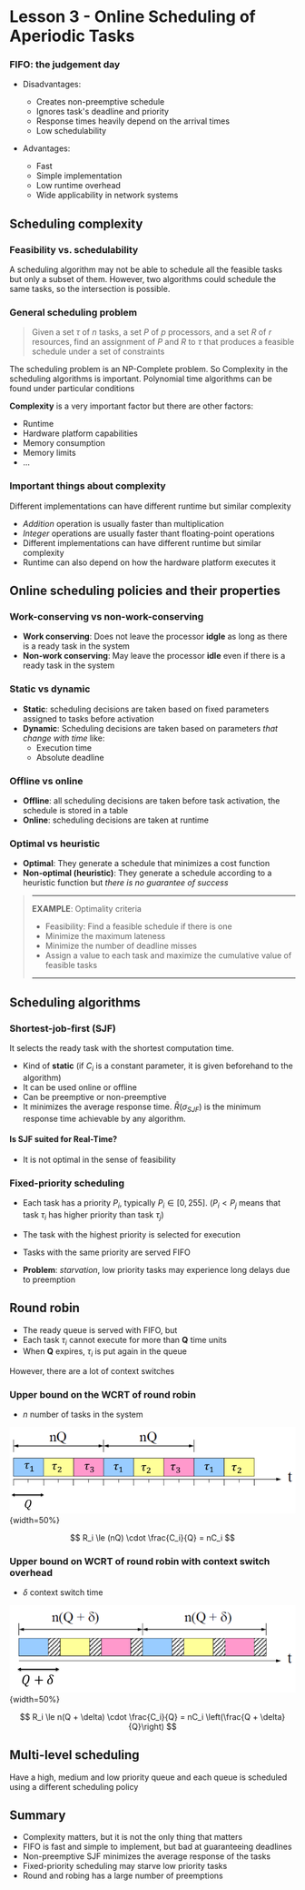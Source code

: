 # Lesson 3 - Online Scheduling of Aperiodic Tasks

### FIFO: the judgement day

- Disadvantages:
    - Creates non-preemptive schedule
    - Ignores task's deadline and priority
    - Response times heavily depend on the arrival times
    - Low schedulability

- Advantages:
    - Fast
    - Simple implementation
    - Low runtime overhead
    - Wide applicability in network systems

## Scheduling complexity
### Feasibility vs. schedulability

A scheduling algorithm may not be able to schedule all the feasible tasks but only a subset of them. However, two algorithms could schedule the same tasks, so the intersection is possible.

### General scheduling problem
> Given a set $\tau$ of $n$ tasks, a set $P$ of $p$ processors, and a set $R$ of $r$ resources, find an assignment of $P$ and $R$ to $\tau$ that produces a feasible schedule under a set of constraints

The scheduling problem is an NP-Complete problem. So Complexity in the scheduling algorithms is important. Polynomial time algorithms can be found under particular conditions

**Complexity** is a very important factor but there are other factors:

- Runtime
- Hardware platform capabilities
- Memory consumption
- Memory limits
- ...

### Important things about complexity
Different implementations can have different runtime but similar complexity

- _Addition_ operation is usually faster than multiplication
- _Integer_ operations are usually faster thant floating-point operations
- Different implementations can have different runtime but similar complexity
- Runtime can also depend on how the hardware platform executes it

## Online scheduling policies and their properties

### Work-conserving vs non-work-conserving

- **Work conserving**: Does not leave the processor **idgle** as long as there is a ready task in the system
- **Non-work conserving**: May leave the processor **idle** even if there is a ready task in the system

### Static vs dynamic

- **Static**: scheduling decisions are taken based on fixed parameters assigned to tasks before activation
- **Dynamic**: Scheduling decisions are taken based on parameters _that change with time_ like:
    - Execution time
    - Absolute deadline

### Offline vs online

- **Offline**: all scheduling decisions are taken before task activation, the schedule is stored in a table
- **Online**: scheduling decisions are taken at runtime

### Optimal vs heuristic

- **Optimal**: They generate a schedule that minimizes a cost function
- **Non-optimal (heuristic)**: They generate a schedule according to a heuristic function but _there is no guarantee of success_

> ***
> **EXAMPLE**: Optimality criteria
> - Feasibility: Find a feasible schedule if there is one
> - Minimize the maximum lateness
> - Minimize the number of deadline misses
> - Assign a value to each task and maximize the cumulative value of feasible tasks
> 
> ***

## Scheduling algorithms

### Shortest-job-first (SJF)

It selects the ready task with the shortest computation time. 

- Kind of **static** (if $C_i$ is a constant parameter, it is given beforehand to the algorithm)
- It can be used online or offline
- Can be preemptive or non-preemptive
- It minimizes the average response time. $\bar{R}(\sigma_{SJF})$ is the minimum response time achievable by any algorithm.

#### Is SJF suited for Real-Time?

- It is not optimal in the sense of feasibility


### Fixed-priority scheduling

- Each task has a priority $P_i$, typically $P_i \in [0, 255]$. ($P_i < P_j$ means that task $\tau_i$ has higher priority than task $\tau_j$)
- The task with the highest priority is selected for execution
- Tasks with the same priority are served FIFO

- **Problem**: _starvation_, low priority tasks may experience long delays due to preemption

## Round robin

- The ready queue is served with FIFO, but
- Each task $\tau_i$ cannot execute for more than **Q** time units
- When **Q** expires, $\tau_i$ is put again in the queue

However, there are a lot of context switches

### Upper bound on the WCRT of round robin

- $n$ number of tasks in the system

![Round robin step illustration](images/03/round_robin.png){width=50%}

$$
R_i \le (nQ) \cdot \frac{C_i}{Q} = nC_i
$$

### Upper bound on WCRT of round robin with context switch overhead

- $\delta$ context switch time

![Round robin step with overhead illustrated](images/03/round_robin_overhead.png){width=50%}

$$
R_i \le n(Q + \delta) \cdot \frac{C_i}{Q} = nC_i \left(\frac{Q + \delta}{Q}\right)
$$

## Multi-level scheduling

Have a high, medium and low priority queue and each queue is scheduled using a different scheduling policy

## Summary

- Complexity matters, but it is not the only thing that matters
- FIFO is fast and simple to implement, but bad at guaranteeing deadlines
- Non-preemptive SJF minimizes the average response of the tasks
- Fixed-priority scheduling may starve low priority tasks
- Round and robing has a large number of preemptions








